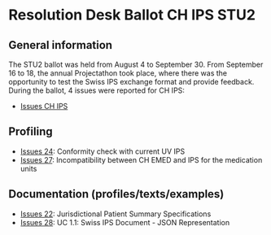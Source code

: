 # Resolution Desk Ballot CH IPS STU2

## General information
The STU2 ballot was held from August 4 to September 30. From September 16 to 18, 
the annual Projectathon took place, where there was the opportunity to test the 
Swiss IPS exchange format and provide feedback.   
During the ballot, 4 issues were reported for CH IPS:
* [Issues CH IPS](https://github.com/hl7ch/ch-ips/issues?q=is%3Aissue%20state%3Aopen%20label%3A%22STU%202%20Ballot%22)

## Profiling
* [Issues 24](https://github.com/hl7ch/ch-ips/issues/24): Conformity check with current UV IPS
* [Issues 27](https://github.com/hl7ch/ch-ips/issues/27): Incompatibility between CH EMED and IPS for the medication units

## Documentation (profiles/texts/examples)
* [Issues 22](https://github.com/hl7ch/ch-ips/issues/22): Jurisdictional Patient Summary Specifications
* [Issues 28](https://github.com/hl7ch/ch-ips/issues/28): UC 1.1: Swiss IPS Document - JSON Representation
